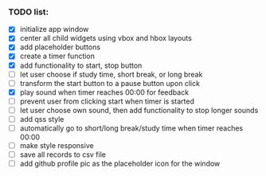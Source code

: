 ### TODO list: 

- [x] initialize app window
- [x] center all child widgets using vbox and hbox layouts
- [x] add placeholder buttons
- [x] create a timer function
- [x] add functionality to start, stop button
- [ ] let user choose if study time, short break, or long break
- [ ] transform the start button to a pause button upon click
- [x] play sound when timer reaches 00:00 for feedback
- [ ] prevent user from clicking start when timer is started
- [ ] let user choose own sound, then add functionality to stop longer sounds
- [ ] add qss style
- [ ] automatically go to short/long break/study time when timer reaches 00:00
- [ ] make style responsive
- [ ] save all records to csv file
- [ ] add github profile pic as the placeholder icon for the window